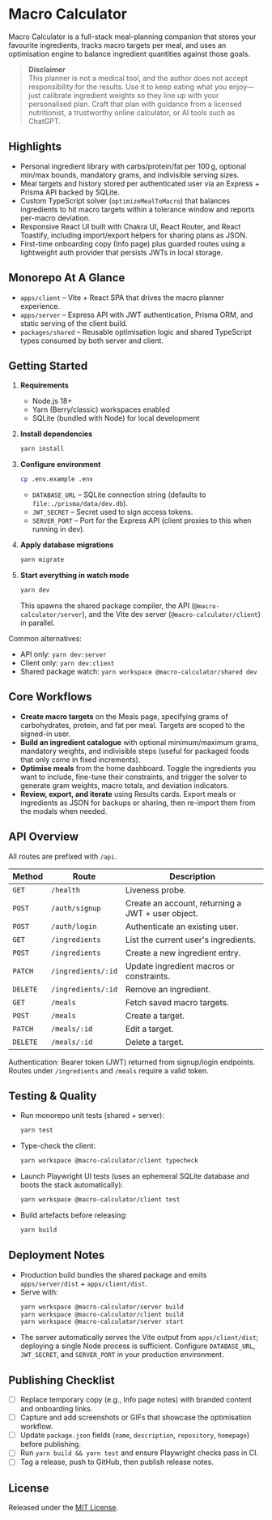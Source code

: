 # Macro Calculator

Macro Calculator is a full-stack meal-planning companion that stores your favourite ingredients, tracks macro targets per meal, and uses an optimisation engine to balance ingredient quantities against those goals.

> **Disclaimer**  
> This planner is not a medical tool, and the author does not accept responsibility for the results. Use it to keep eating what you enjoy—just calibrate ingredient weights so they line up with your personalised plan. Craft that plan with guidance from a licensed nutritionist, a trustworthy online calculator, or AI tools such as ChatGPT.

## Highlights

- Personal ingredient library with carbs/protein/fat per 100 g, optional min/max bounds, mandatory grams, and indivisible serving sizes.
- Meal targets and history stored per authenticated user via an Express + Prisma API backed by SQLite.
- Custom TypeScript solver (`optimizeMealToMacro`) that balances ingredients to hit macro targets within a tolerance window and reports per-macro deviation.
- Responsive React UI built with Chakra UI, React Router, and React Toastify, including import/export helpers for sharing plans as JSON.
- First-time onboarding copy (Info page) plus guarded routes using a lightweight auth provider that persists JWTs in local storage.

## Monorepo At A Glance

- `apps/client` – Vite + React SPA that drives the macro planner experience.
- `apps/server` – Express API with JWT authentication, Prisma ORM, and static serving of the client build.
- `packages/shared` – Reusable optimisation logic and shared TypeScript types consumed by both server and client.

## Getting Started

1. **Requirements**  
   - Node.js 18+  
   - Yarn (Berry/classic) workspaces enabled  
   - SQLite (bundled with Node) for local development

2. **Install dependencies**
   ```bash
   yarn install
   ```

3. **Configure environment**
   ```bash
   cp .env.example .env
   ```
   - `DATABASE_URL` – SQLite connection string (defaults to `file:./prisma/data/dev.db`).  
   - `JWT_SECRET` – Secret used to sign access tokens.  
   - `SERVER_PORT` – Port for the Express API (client proxies to this when running in dev).

4. **Apply database migrations**
   ```bash
   yarn migrate
   ```

5. **Start everything in watch mode**
   ```bash
   yarn dev
   ```
   This spawns the shared package compiler, the API (`@macro-calculator/server`), and the Vite dev server (`@macro-calculator/client`) in parallel.

Common alternatives:

- API only: `yarn dev:server`
- Client only: `yarn dev:client`
- Shared package watch: `yarn workspace @macro-calculator/shared dev`

## Core Workflows

- **Create macro targets** on the Meals page, specifying grams of carbohydrates, protein, and fat per meal. Targets are scoped to the signed-in user.
- **Build an ingredient catalogue** with optional minimum/maximum grams, mandatory weights, and indivisible steps (useful for packaged foods that only come in fixed increments).
- **Optimise meals** from the home dashboard. Toggle the ingredients you want to include, fine-tune their constraints, and trigger the solver to generate gram weights, macro totals, and deviation indicators.
- **Review, export, and iterate** using Results cards. Export meals or ingredients as JSON for backups or sharing, then re-import them from the modals when needed.

## API Overview

All routes are prefixed with `/api`.

| Method | Route | Description |
| ------ | ----- | ----------- |
| `GET` | `/health` | Liveness probe. |
| `POST` | `/auth/signup` | Create an account, returning a JWT + user object. |
| `POST` | `/auth/login` | Authenticate an existing user. |
| `GET` | `/ingredients` | List the current user's ingredients. |
| `POST` | `/ingredients` | Create a new ingredient entry. |
| `PATCH` | `/ingredients/:id` | Update ingredient macros or constraints. |
| `DELETE` | `/ingredients/:id` | Remove an ingredient. |
| `GET` | `/meals` | Fetch saved macro targets. |
| `POST` | `/meals` | Create a target. |
| `PATCH` | `/meals/:id` | Edit a target. |
| `DELETE` | `/meals/:id` | Delete a target. |

Authentication: Bearer token (JWT) returned from signup/login endpoints. Routes under `/ingredients` and `/meals` require a valid token.

## Testing & Quality

- Run monorepo unit tests (shared + server):
  ```bash
  yarn test
  ```
- Type-check the client:
  ```bash
  yarn workspace @macro-calculator/client typecheck
  ```
- Launch Playwright UI tests (uses an ephemeral SQLite database and boots the stack automatically):
  ```bash
  yarn workspace @macro-calculator/client test
  ```
- Build artefacts before releasing:
  ```bash
  yarn build
  ```

## Deployment Notes

- Production build bundles the shared package and emits `apps/server/dist` + `apps/client/dist`.
- Serve with:
  ```bash
  yarn workspace @macro-calculator/server build
  yarn workspace @macro-calculator/client build
  yarn workspace @macro-calculator/server start
  ```
- The server automatically serves the Vite output from `apps/client/dist`; deploying a single Node process is sufficient. Configure `DATABASE_URL`, `JWT_SECRET`, and `SERVER_PORT` in your production environment.

## Publishing Checklist

- [ ] Replace temporary copy (e.g., Info page notes) with branded content and onboarding links.
- [ ] Capture and add screenshots or GIFs that showcase the optimisation workflow.
- [ ] Update `package.json` fields (`name`, `description`, `repository`, `homepage`) before publishing.
- [ ] Run `yarn build && yarn test` and ensure Playwright checks pass in CI.
- [ ] Tag a release, push to GitHub, then publish release notes.

## License

Released under the [MIT License](LICENSE).
